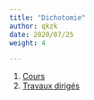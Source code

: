 ```yaml
---
title: "Dichotomie"
author: qkzk
date: 2020/07/25
weight: 4

---
```


1. [Cours](1_cours)
2. [Travaux dirigés](2_td)
